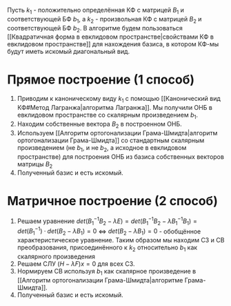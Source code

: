 Пусть $k_1$ - положительно определённая КФ с матрицей $B_1$ и соответствующей БФ $b_1$, а $k_2$ - произвольная КФ с матрицей $B_2$ и соответствующей БФ $b_2$.
В алгоритме будем пользоваться [[Квадратичная форма в евклидовом пространстве|свойствами КФ в евклидовом пространстве]] для нахождения базиса, в котором КФ-мы будут иметь искомый диагональный вид.

# Прямое построение (1 способ)

1) Приводим к каноническому виду $k_1$ с помощью [[Канонический вид КФ#Метод Лагранжа|алгоритма Лагранжа]]. Мы получили ОНБ в евклидовом пространстве со скалярным произведением $b_1$.
2) Находим собственные вектора $B_2$ в построенном ОНБ.
3) Используем [[Алгоритм ортогонализации Грама-Шмидта|алгоритм ортогонализации Грама-Шмидта]] со стандартным скалярным произведением (не $b_1$, и не $b_2$, а исходное в евклидовом пространстве) для построения ОНБ из базиса собственных векторов матрицы $B_2$
4) Полученный базис и есть искомый.

# Матричное построение (2 способ)

1) Решаем уравнение $det(B_1^{-1}B_2 - \lambda E) = det(B_1^{-1}B_2 - \lambda B_1^{-1}B_1) = det(B_1^{-1}) \cdot det(B_2 - \lambda B_1) = 0$ $\Leftrightarrow$ $det(B_2 - \lambda B_1) = 0$ - обобщённое характеристическое уравнение. Таким образом мы находим СЗ и СВ преобразования, присоединённого к $k_2$ относительно $b_1$ как скалярного произведения
2) Решаем СЛУ $(H - \lambda F)x = 0$ для всех СЗ.
3) Нормируем СВ используя $b_1$ как скалярное произведение в [[Алгоритм ортогонализации Грама-Шмидта|алгоритме Грама-Шмидта]].
4) Полученный базис и есть искомый. 
